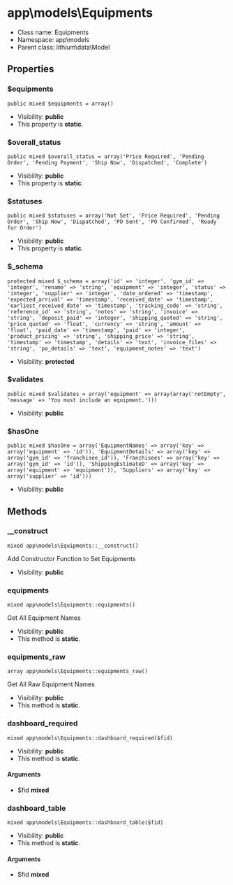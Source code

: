 app\models\Equipments
===============






* Class name: Equipments
* Namespace: app\models
* Parent class: lithium\data\Model





Properties
----------


### $equipments

    public mixed $equipments = array()





* Visibility: **public**
* This property is **static**.


### $overall_status

    public mixed $overall_status = array('Price Required', 'Pending Order', 'Pending Payment', 'Ship Now', 'Dispatched', 'Complete')





* Visibility: **public**
* This property is **static**.


### $statuses

    public mixed $statuses = array('Not Set', 'Price Required', 'Pending Order', 'Ship Now', 'Dispatched', 'PO Sent', 'PO Confirmed', 'Ready for Order')





* Visibility: **public**
* This property is **static**.


### $_schema

    protected mixed $_schema = array('id' => 'integer', 'gym_id' => 'integer', 'rename' => 'string', 'equipment' => 'integer', 'status' => 'integer', 'supplier' => 'integer', 'date_ordered' => 'timestamp', 'expected_arrival' => 'timestamp', 'received_date' => 'timestamp', 'earliest_received_date' => 'timestamp', 'tracking_code' => 'string', 'reference_id' => 'string', 'notes' => 'string', 'invoice' => 'string', 'deposit_paid' => 'integer', 'shipping_quoted' => 'string', 'price_quoted' => 'float', 'currency' => 'string', 'amount' => 'float', 'paid_date' => 'timestamp', 'paid' => 'integer', 'product_pricing' => 'string', 'shipping_price' => 'string', 'timestamp' => 'timestamp', 'details' => 'text', 'invoice_files' => 'string', 'po_details' => 'text', 'equipment_notes' => 'text')





* Visibility: **protected**


### $validates

    public mixed $validates = array('equipment' => array(array('notEmpty', 'message' => 'You must include an equipment.')))





* Visibility: **public**


### $hasOne

    public mixed $hasOne = array('EquipmentNames' => array('key' => array('equipment' => 'id')), 'EquipmentDetails' => array('key' => array('gym_id' => 'franchisee_id')), 'Franchisees' => array('key' => array('gym_id' => 'id')), 'ShippingEstimateD' => array('key' => array('equipment' => 'equipment')), 'Suppliers' => array('key' => array('supplier' => 'id')))





* Visibility: **public**


Methods
-------


### __construct

    mixed app\models\Equipments::__construct()

Add Constructor Function to Set Equipments



* Visibility: **public**




### equipments

    mixed app\models\Equipments::equipments()

Get All Equipment Names



* Visibility: **public**
* This method is **static**.




### equipments_raw

    array app\models\Equipments::equipments_raw()

Get All Raw Equipment Names



* Visibility: **public**
* This method is **static**.




### dashboard_required

    mixed app\models\Equipments::dashboard_required($fid)





* Visibility: **public**
* This method is **static**.


#### Arguments
* $fid **mixed**



### dashboard_table

    mixed app\models\Equipments::dashboard_table($fid)





* Visibility: **public**
* This method is **static**.


#### Arguments
* $fid **mixed**


